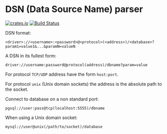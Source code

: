 # DSN (Data Source Name) parser

[![crates.io](https://img.shields.io/crates/v/dsn.svg)](https://crates.io/crates/dsn)
[![Build Status](https://travis-ci.org/nbari/dsn.svg?branch=master)](https://travis-ci.org/nbari/dsn)


DSN format:

    <driver>://<username>:<password>@<protocol>(<address>)/<database>?param1=value1&...&paramN=valueN

A DSN in its fullest form:

    driver://username:password@protocol(address)/dbname?param=value

For protocol `TCP/UDP` address have the form `host:port`.

For protocol `unix` (Unix domain sockets) the address is the absolute path to the socket.

Connect to database on a non standard port:

    pgsql://user:pass@tcp(localhost:5555)/dbname

When using a Unix domain socket:

    mysql://user@unix(/path/to/socket)/database
